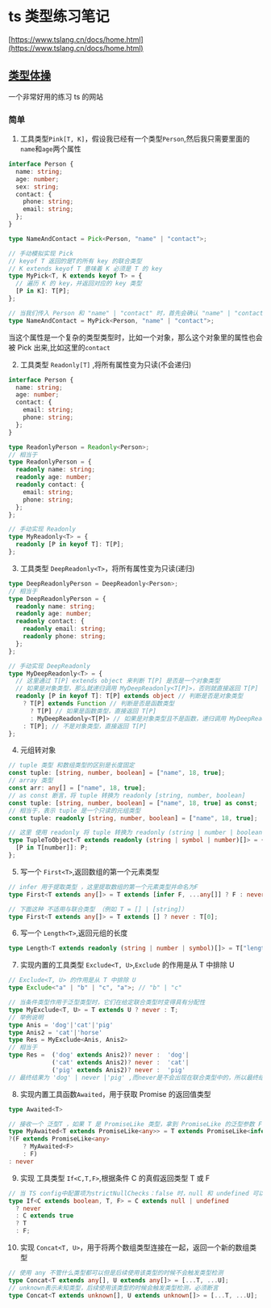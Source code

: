 # ts 类型练习笔记

[https://www.tslang.cn/docs/home.html](https://www.tslang.cn/docs/home.html)

## [类型体操](https://typeroom.cn/problems/all)

一个非常好用的练习 ts 的网站

### 简单

1. 工具类型`Pink[T, K]`，假设我已经有一个类型`Person`,然后我只需要里面的`name`和`age`两个属性

```ts
interface Person {
  name: string;
  age: number;
  sex: string;
  contact: {
    phone: string;
    email: string;
  };
}

type NameAndContact = Pick<Person, "name" | "contact">;

// 手动模拟实现 Pick
// keyof T 返回的是T的所有 key 的联合类型
// K extends keyof T 意味着 K 必须是 T 的 key
type MyPick<T, K extends keyof T> = {
  // 遍历 K 的 key，并返回对应的 key 类型
  [P in K]: T[P];
};

// 当我们传入 Person 和 "name" | "contact" 时，首先会确认 "name" | "contact" 是 Person 的 key，然后返回一个对象类型，这个对象类型包含 "name" 和 "contact" 两个属性，属性类型分别是 Person 中对应的类型。
type NameAndContact = MyPick<Person, "name" | "contact">;
```

当这个属性是一个复杂的类型类型时，比如一个对象，那么这个对象里的属性也会被 Pick 出来,比如这里的`contact`

2. 工具类型 `Readonly[T]` ,将所有属性变为只读(不会递归)

```ts
interface Person {
  name: string;
  age: number;
  contact: {
    email: string;
    phone: string;
  };
}

type ReadonlyPerson = Readonly<Person>;
// 相当于
type ReadonlyPerson = {
  readonly name: string;
  readonly age: number;
  readonly contact: {
    email: string;
    phone: string;
  };
};

// 手动实现 Readonly
type MyReadonly<T> = {
  readonly [P in keyof T]: T[P];
};
```

3. 工具类型 `DeepReadonly<T>`，将所有属性变为只读(递归)

```ts
type DeepReadonlyPerson = DeepReadonly<Person>;
// 相当于
type DeepReadonlyPerson = {
  readonly name: string;
  readonly age: number;
  readonly contact: {
    readonly email: string;
    readonly phone: string;
  };
};

// 手动实现 DeepReadonly
type MyDeepReadonly<T> = {
  // 这里通过 T[P] extends object 来判断 T[P] 是否是一个对象类型
  // 如果是对象类型，那么就递归调用 MyDeepReadonly<T[P]>，否则就直接返回 T[P]
  readonly [P in keyof T]: T[P] extends object // 判断是否是对象类型
    ? T[P] extends Function // 判断是否是函数类型
      ? T[P] // 如果是函数类型，直接返回 T[P]
      : MyDeepReadonly<T[P]> // 如果是对象类型且不是函数，递归调用 MyDeepReadonly<T[P]>
    : T[P]; // 不是对象类型，直接返回 T[P]
};
```

4. 元组转对象

```ts
// tuple 类型 和数组类型的区别是长度固定
const tuple: [string, number, boolean] = ["name", 18, true];
// array 类型
const arr: any[] = ["name", 18, true];
// as const 断言，将 tuple 转换为 readonly [string, number, boolean]
const tuple: [string, number, boolean] = ["name", 18, true] as const;
// 相当于，表示 tuple 是一个只读的元组类型
const tuple: readonly [string, number, boolean] = ["name", 18, true];

// 这里 使用 readonly 将 tuple 转换为 readonly (string | number | boolean)[],表示 tuple 是一个只读的元组类型
type TupleToObject<T extends readonly (string | symbol | number)[]> = {
  [P in T[number]]: P;
};
```

5.  写一个 `First<T>`,返回数组的第一个元素类型

```ts
// infer 用于提取类型 ，这里提取数组的第一个元素类型并命名为F
type First<T extends any[]> = T extends [infer F, ...any[]] ? F : never;

// 下面这种 不适用与联合类型 （例如 T = [] | [string]）
type First<T extends any[]> = T extends [] ? never : T[0];
```

6. 写一个 `Length<T>`,返回元组的长度

```ts
type Length<T extends readonly (string | number | symbol)[]> = T["length"];
```

7. 实现内置的工具类型 `Exclude<T, U>`,`Exclude` 的作用是从 T 中排除 U

```ts
// Exclude<T, U> 的作用是从 T 中排除 U
type Exclude<"a" | "b" | "c", "a">; // "b" | "c"

// 当条件类型作用于泛型类型时，它们在给定联合类型时变得具有分配性
type MyExclude<T, U> = T extends U ? never : T;
// 举例说明
type Anis = 'dog'|'cat'|'pig'
type Anis2 = 'cat'|'horse'
type Res = MyExclude<Anis, Anis2>
// 相当于
type Res =  ('dog' extends Anis2)? never :  'dog'|
            ('cat' extends Anis2)? never :  'cat'|
            ('pig' extends Anis2)? never :  'pig'
// 最终结果为 'dog' | never |'pig' ,而never是不会出现在联合类型中的，所以最终结果为 'dog' | 'pig'

```

8. 实现内置工具函数`Awaited`，用于获取 Promise 的返回值类型

```ts
type Awaited<T>

// 接收一个 泛型T ，如果 T 是 PromiseLike 类型，拿到 PromiseLike 的泛型参数 F，判断 F 是否是 PromiseLike 类型，如果是，则递归调用 Awaited<F>，否则返回 F 如果T 不是 PromiseLike 类型，则返回 never
type MyAwaited<T extends PromiseLike<any>> = T extends PromiseLike<infer F>
?(F extends PromiseLike<any>
    ? MyAwaited<F>
    : F)
: never
```

9. 实现 工具类型 `If<C,T,F>`,根据条件 C 的真假返回类型 T 或 F

```ts
// 当 TS config中配置项为strictNullChecks：false 时，null 和 undefined 可以赋值给任何类型，所以需要 先 排除 null 和 undefined
type If<C extends boolean, T, F> = C extends null | undefined
  ? never
  : C extends true
  ? T
  : F;
```

10. 实现 `Concat<T, U>`，用于将两个数组类型连接在一起，返回一个新的数组类型

```ts
// 使用 any 不管什么类型都可以但是后续使用该类型的时候不会触发类型检测
type Concat<T extends any[], U extends any[]> = [...T, ...U];
// unknown表示未知类型，后续使用该类型的时候会触发类型检测，必须断言
type Concat<T extends unknown[], U extends unknown[]> = [...T, ...U];
```
